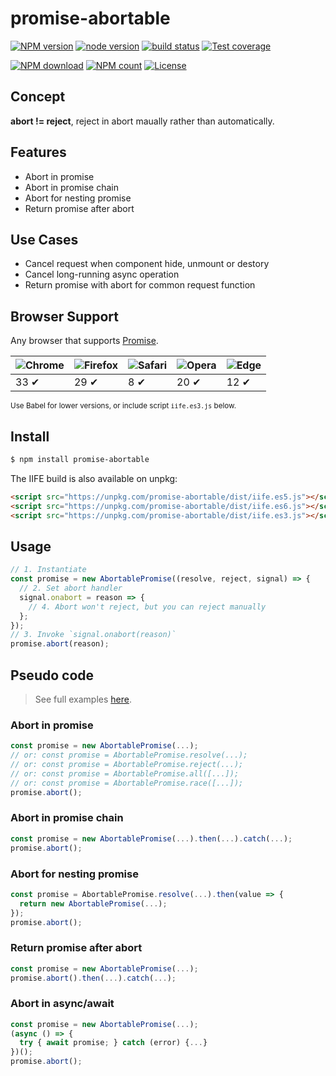 # promise-abortable

[![NPM version](https://img.shields.io/npm/v/promise-abortable.svg?style=flat-square)](https://npmjs.org/package/promise-abortable)
[![node version](https://img.shields.io/badge/node.js-%3E=_0.12-green.svg?style=flat-square)](http://nodejs.org/download/)
[![build status](https://img.shields.io/travis/dondevi/promise-abortable.svg?style=flat-square)](https://travis-ci.org/dondevi/promise-abortable)
[![Test coverage](https://codecov.io/gh/dondevi/promise-abortable/branch/master/graph/badge.svg?style=flat-square)](https://codecov.io/gh/dondevi/promise-abortable)
<!-- [![Install size](https://packagephobia.now.sh/badge?p=promise-abortable)](https://packagephobia.now.sh/result?p=promise-abortable) -->
[![NPM download](https://img.shields.io/npm/dm/promise-abortable.svg?style=flat-square)](https://npmjs.org/package/promise-abortable)
[![NPM count](https://img.shields.io/npm/dt/promise-abortable.svg?style=flat-square)](https://www.npmjs.com/package/promise-abortable)
[![License](https://img.shields.io/npm/l/promise-abortable.svg?style=flat-square)](https://www.npmjs.com/package/promise-abortable)



## Concept

**abort != reject**, reject in abort maually rather than automatically.



## Features

- Abort in promise
- Abort in promise chain
- Abort for nesting promise
- Return promise after abort



## Use Cases
- Cancel request when component hide, unmount or destory
- Cancel long-running async operation
- Return promise with abort for common request function



## Browser Support

Any browser that supports <a href="http://caniuse.com/#feat=promises" target="_blank">Promise</a>.

![Chrome](https://raw.github.com/alrra/browser-logos/master/src/chrome/chrome_48x48.png) | ![Firefox](https://raw.github.com/alrra/browser-logos/master/src/firefox/firefox_48x48.png) | ![Safari](https://raw.github.com/alrra/browser-logos/master/src/safari/safari_48x48.png) | ![Opera](https://raw.github.com/alrra/browser-logos/master/src/opera/opera_48x48.png) | ![Edge](https://raw.github.com/alrra/browser-logos/master/src/edge/edge_48x48.png) |
--- | --- | --- | --- | --- |
33 ✔ | 29 ✔ | 8 ✔ | 20 ✔ | 12 ✔ |

<small>Use <a herf="https://babeljs.io/" target="_blank">Babel</a> for lower versions, or include script `iife.es3.js` below.</small>



## Install

```bash
$ npm install promise-abortable
```

The IIFE build is also available on unpkg:

```html
<script src="https://unpkg.com/promise-abortable/dist/iife.es5.js"></script> <!-- 1KB, recommend -->
<script src="https://unpkg.com/promise-abortable/dist/iife.es6.js"></script> <!-- 1KB -->
<script src="https://unpkg.com/promise-abortable/dist/iife.es3.js"></script> <!-- 16KB -->
```



## Usage

```javascript
// 1. Instantiate
const promise = new AbortablePromise((resolve, reject, signal) => {
  // 2. Set abort handler
  signal.onabort = reason => {
    // 4. Abort won't reject, but you can reject manually
  };
});
// 3. Invoke `signal.onabort(reason)`
promise.abort(reason);
```



## Pseudo code
> See full examples <a href="./examples.md" target="\_blank">here</a>.

### Abort in promise

```javascript
const promise = new AbortablePromise(...);
// or: const promise = AbortablePromise.resolve(...);
// or: const promise = AbortablePromise.reject(...);
// or: const promise = AbortablePromise.all([...]);
// or: const promise = AbortablePromise.race([...]);
promise.abort();
```


### Abort in promise chain

```javascript
const promise = new AbortablePromise(...).then(...).catch(...);
promise.abort();
```


### Abort for nesting promise

```javascript
const promise = AbortablePromise.resolve(...).then(value => {
  return new AbortablePromise(...);
});
promise.abort();
```


### Return promise after abort

```javascript
const promise = new AbortablePromise(...);
promise.abort().then(...).catch(...);
```


### Abort in async/await

```javascript
const promise = new AbortablePromise(...);
(async () => {
  try { await promise; } catch (error) {...}
})();
promise.abort();
```
